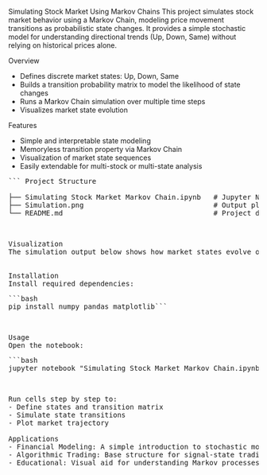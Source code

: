 
Simulating Stock Market Using Markov Chains
This project simulates stock market behavior using a Markov Chain, modeling price movement transitions as probabilistic state changes. It provides a simple stochastic model for understanding directional trends (Up, Down, Same) without relying on historical prices alone.

Overview
- Defines discrete market states: Up, Down, Same
- Builds a transition probability matrix to model the likelihood of state changes
- Runs a Markov Chain simulation over multiple time steps
- Visualizes market state evolution

Features
- Simple and interpretable state modeling
- Memoryless transition property via Markov Chain
- Visualization of market state sequences
- Easily extendable for multi-stock or multi-state analysis

<pre>``` Project Structure

├── Simulating Stock Market Markov Chain.ipynb   # Jupyter Notebook for simulation and plots
├── Simulation.png                               # Output plot of Markov Chain state evolution
└── README.md                                    # Project documentation ```<pre> 

Visualization
The simulation output below shows how market states evolve over 50 time steps:


Installation
Install required dependencies:
<pre>```bash
pip install numpy pandas matplotlib```<pre> 

Usage
Open the notebook:
<pre>```bash
jupyter notebook "Simulating Stock Market Markov Chain.ipynb" ```<pre> 

Run cells step by step to:
- Define states and transition matrix
- Simulate state transitions
- Plot market trajectory

Applications
- Financial Modeling: A simple introduction to stochastic modeling of markets
- Algorithmic Trading: Base structure for signal-state trading strategies
- Educational: Visual aid for understanding Markov processes in finance
